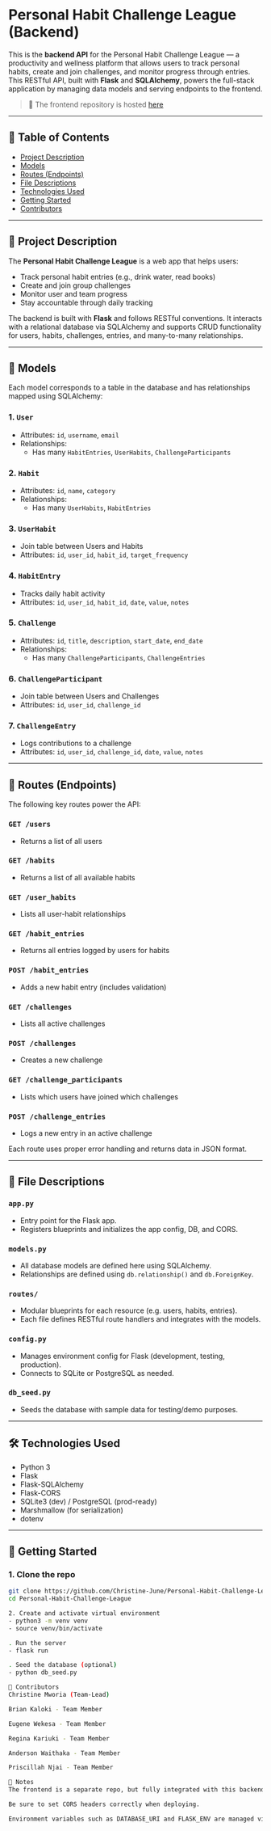 # Personal Habit Challenge League (Backend)

This is the **backend API** for the Personal Habit Challenge League — a productivity and wellness platform that allows users to track personal habits, create and join challenges, and monitor progress through entries. This RESTful API, built with **Flask** and **SQLAlchemy**, powers the full-stack application by managing data models and serving endpoints to the frontend.

> 🚀 The frontend repository is hosted [here](https://github.com/Christine-June/Personal-Habit-League-2)

---

## 📑 Table of Contents

- [Project Description](#project-description)
- [Models](#models)
- [Routes (Endpoints)](#routes-endpoints)
- [File Descriptions](#file-descriptions)
- [Technologies Used](#technologies-used)
- [Getting Started](#getting-started)
- [Contributors](#contributors)

---

## 📘 Project Description

The **Personal Habit Challenge League** is a web app that helps users:
- Track personal habit entries (e.g., drink water, read books)
- Create and join group challenges
- Monitor user and team progress
- Stay accountable through daily tracking

The backend is built with **Flask** and follows RESTful conventions. It interacts with a relational database via SQLAlchemy and supports CRUD functionality for users, habits, challenges, entries, and many-to-many relationships.

---

## 🧠 Models

Each model corresponds to a table in the database and has relationships mapped using SQLAlchemy:

### 1. `User`
- Attributes: `id`, `username`, `email`
- Relationships:
  - Has many `HabitEntries`, `UserHabits`, `ChallengeParticipants`

### 2. `Habit`
- Attributes: `id`, `name`, `category`
- Relationships:
  - Has many `UserHabits`, `HabitEntries`

### 3. `UserHabit`
- Join table between Users and Habits
- Attributes: `id`, `user_id`, `habit_id`, `target_frequency`

### 4. `HabitEntry`
- Tracks daily habit activity
- Attributes: `id`, `user_id`, `habit_id`, `date`, `value`, `notes`

### 5. `Challenge`
- Attributes: `id`, `title`, `description`, `start_date`, `end_date`
- Relationships:
  - Has many `ChallengeParticipants`, `ChallengeEntries`

### 6. `ChallengeParticipant`
- Join table between Users and Challenges
- Attributes: `id`, `user_id`, `challenge_id`

### 7. `ChallengeEntry`
- Logs contributions to a challenge
- Attributes: `id`, `user_id`, `challenge_id`, `date`, `value`, `notes`

---

## 🔗 Routes (Endpoints)

The following key routes power the API:

### `GET /users`
- Returns a list of all users

### `GET /habits`
- Returns a list of all available habits

### `GET /user_habits`
- Lists all user-habit relationships

### `GET /habit_entries`
- Returns all entries logged by users for habits

### `POST /habit_entries`
- Adds a new habit entry (includes validation)

### `GET /challenges`
- Lists all active challenges

### `POST /challenges`
- Creates a new challenge

### `GET /challenge_participants`
- Lists which users have joined which challenges

### `POST /challenge_entries`
- Logs a new entry in an active challenge

Each route uses proper error handling and returns data in JSON format.

---

## 📂 File Descriptions

### `app.py`
- Entry point for the Flask app.
- Registers blueprints and initializes the app config, DB, and CORS.

### `models.py`
- All database models are defined here using SQLAlchemy.
- Relationships are defined using `db.relationship()` and `db.ForeignKey`.

### `routes/`
- Modular blueprints for each resource (e.g. users, habits, entries).
- Each file defines RESTful route handlers and integrates with the models.

### `config.py`
- Manages environment config for Flask (development, testing, production).
- Connects to SQLite or PostgreSQL as needed.

### `db_seed.py`
- Seeds the database with sample data for testing/demo purposes.

---

## 🛠️ Technologies Used

- Python 3
- Flask
- Flask-SQLAlchemy
- Flask-CORS
- SQLite3 (dev) / PostgreSQL (prod-ready)
- Marshmallow (for serialization)
- dotenv

---

## 🧪 Getting Started

### 1. Clone the repo
```bash
git clone https://github.com/Christine-June/Personal-Habit-Challenge-League
cd Personal-Habit-Challenge-League

2. Create and activate virtual environment
- python3 -m venv venv
- source venv/bin/activate

. Run the server
- flask run

. Seed the database (optional)
- python db_seed.py

👥 Contributors
Christine Mworia (Team-Lead)

Brian Kaloki - Team Member

Eugene Wekesa - Team Member

Regina Kariuki - Team Member

Anderson Waithaka - Team Member

Priscillah Njai - Team Member

📎 Notes
The frontend is a separate repo, but fully integrated with this backend via HTTP.

Be sure to set CORS headers correctly when deploying.

Environment variables such as DATABASE_URI and FLASK_ENV are managed via .env.

